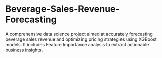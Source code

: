 # Beverage-Sales-Revenue-Forecasting
A comprehensive data science project aimed at accurately forecasting beverage sales revenue and optimizing pricing strategies using XGBoost models. It includes Feature Importance analysis to extract actionable business insights.
